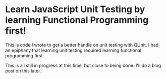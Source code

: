 # Learn JavaScript Unit Testing by learning Functional Programming first!

This is code I wrote to get a better handle on unit testing with QUnit. I had an epiphany that learning unit testing required learning functional programming first.

This is all still in progress at this time, but close to being done. I'll do a blog post on this later.
